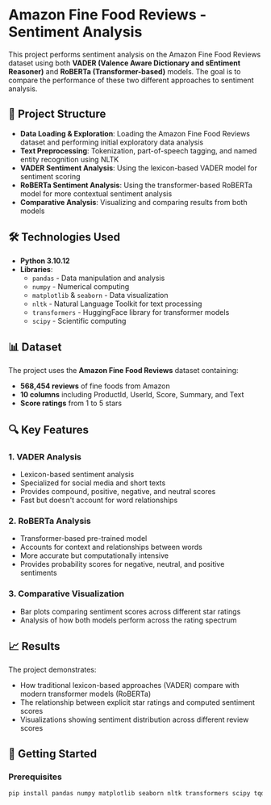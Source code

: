 # Amazon Fine Food Reviews - Sentiment Analysis

This project performs sentiment analysis on the Amazon Fine Food Reviews dataset using both **VADER (Valence Aware Dictionary and sEntiment Reasoner)** and **RoBERTa (Transformer-based)** models. The goal is to compare the performance of these two different approaches to sentiment analysis.

## 📁 Project Structure

- **Data Loading & Exploration**: Loading the Amazon Fine Food Reviews dataset and performing initial exploratory data analysis
- **Text Preprocessing**: Tokenization, part-of-speech tagging, and named entity recognition using NLTK
- **VADER Sentiment Analysis**: Using the lexicon-based VADER model for sentiment scoring
- **RoBERTa Sentiment Analysis**: Using the transformer-based RoBERTa model for more contextual sentiment analysis
- **Comparative Analysis**: Visualizing and comparing results from both models

## 🛠️ Technologies Used

- **Python 3.10.12**
- **Libraries**:
  - `pandas` - Data manipulation and analysis
  - `numpy` - Numerical computing
  - `matplotlib` & `seaborn` - Data visualization
  - `nltk` - Natural Language Toolkit for text processing
  - `transformers` - HuggingFace library for transformer models
  - `scipy` - Scientific computing

## 📊 Dataset

The project uses the **Amazon Fine Food Reviews** dataset containing:
- **568,454 reviews** of fine foods from Amazon
- **10 columns** including ProductId, UserId, Score, Summary, and Text
- **Score ratings** from 1 to 5 stars

## 🔍 Key Features

### 1. **VADER Analysis**
- Lexicon-based sentiment analysis
- Specialized for social media and short texts
- Provides compound, positive, negative, and neutral scores
- Fast but doesn't account for word relationships

### 2. **RoBERTa Analysis**
- Transformer-based pre-trained model
- Accounts for context and relationships between words
- More accurate but computationally intensive
- Provides probability scores for negative, neutral, and positive sentiments

### 3. **Comparative Visualization**
- Bar plots comparing sentiment scores across different star ratings
- Analysis of how both models perform across the rating spectrum

## 📈 Results

The project demonstrates:
- How traditional lexicon-based approaches (VADER) compare with modern transformer models (RoBERTa)
- The relationship between explicit star ratings and computed sentiment scores
- Visualizations showing sentiment distribution across different review scores

## 🚀 Getting Started

### Prerequisites
```bash
pip install pandas numpy matplotlib seaborn nltk transformers scipy tqdm
